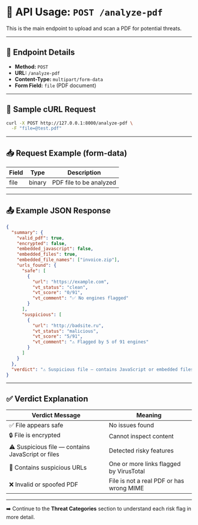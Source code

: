 # 📮 API Usage: `POST /analyze-pdf`

This is the main endpoint to upload and scan a PDF for potential threats.

---

## 🔧 Endpoint Details

* **Method:** `POST`
* **URL:** `/analyze-pdf`
* **Content-Type:** `multipart/form-data`
* **Form Field:** `file` (PDF document)

---

## 🧪 Sample cURL Request

```bash
curl -X POST http://127.0.0.1:8000/analyze-pdf \
  -F "file=@test.pdf"
```

---

## 📥 Request Example (form-data)

| Field | Type   | Description             |
| ----- | ------ | ----------------------- |
| file  | binary | PDF file to be analyzed |

---

## 📤 Example JSON Response

```json
{
  "summary": {
    "valid_pdf": true,
    "encrypted": false,
    "embedded_javascript": false,
    "embedded_files": true,
    "embedded_file_names": ["invoice.zip"],
    "urls_found": {
      "safe": [
        {
          "url": "https://example.com",
          "vt_status": "clean",
          "vt_score": "0/91",
          "vt_comment": "✅ No engines flagged"
        }
      ],
      "suspicious": [
        {
          "url": "http://badsite.ru",
          "vt_status": "malicious",
          "vt_score": "5/91",
          "vt_comment": "⚠️ Flagged by 5 of 91 engines"
        }
      ]
    }
  },
  "verdict": "⚠️ Suspicious file — contains JavaScript or embedded files"
}
```

---

## ✅ Verdict Explanation

| Verdict Message                                   | Meaning                                  |
| ------------------------------------------------- | ---------------------------------------- |
| ✅ File appears safe                               | No issues found                          |
| 🔒 File is encrypted                              | Cannot inspect content                   |
| ⚠️ Suspicious file — contains JavaScript or files | Detected risky features                  |
| 🚫 Contains suspicious URLs                       | One or more links flagged by VirusTotal  |
| ❌ Invalid or spoofed PDF                          | File is not a real PDF or has wrong MIME |

---

➡️ Continue to the **Threat Categories** section to understand each risk flag in more detail.
